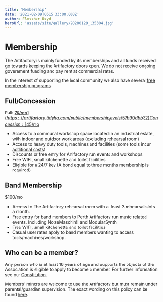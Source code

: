 ```yaml
---
title: 'Membership'
date: '2021-02-09T0515:33:00.000Z'
author: Fletcher Boyd
heroUrl: 'assets/site/gallery/20200129_135304.jpg'
---
```


# Membership

The Artifactory is mainly funded by its memberships and all funds received go towards keeping the Artifactory doors open. We do not receive ongoing government funding and pay rent at commercial rates.

In the interest of supporting the local community we also have several [free membership programs](/pages/membership)

## Full/Concession

Full: [$75/mo](https://artifactory.tidyhq.com/public/membership_levels/57b90dbb32)
Concession: [$45/mo](https://artifactory.tidyhq.com/public/membership_levels/53401b970f)

- Access to a communal workshop space located in an industrial estate, with indoor and outdoor work areas (excluding rehearsal room)
- Access to heavy duty tools, machines and facilities (some tools incur [additional costs](https://wiki.artifactory.org.au/doku.php?id=committee:committeerulings#tool_usage_fees))
- Discounts or free entry for Artifactory run events and workshops
- Free WIFI, small kitchenette and toilet facilities
- Eligible for a 24/7 key (A bond equal to three months membership is required)

## Band Membership

$100/mo

- Access to The Artifactory rehearsal room with at least 3 rehearsal slots a month.
- Free entry for band members to Perth Artifactory run music related events. Including NoizeMaschin!! and ModularSynth
- Free WIFI, small kitchenette and toilet facilities
- Casual user rates apply to band members wanting to access tools/machines/workshop.

## Who can be a member?

Any person who is at least 18 years of age and supports the objects of the Association is eligible to apply to become a member. For further information see our [Constitution](https://wiki.artifactory.org.au/constitution).

Members’ minors are welcome to use the Artifactory but must remain under parental/guardian supervision. The exact wording on this policy can be found [here](https://wiki.artifactory.org.au/doku.php?id=committee:committeerulings#minors_in_the_space).